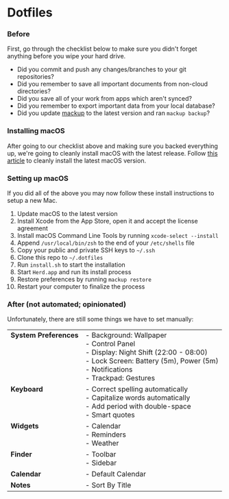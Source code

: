 # Dotfiles

### Before

First, go through the checklist below to make sure you didn't forget anything before you wipe your hard drive.

- Did you commit and push any changes/branches to your git repositories?
- Did you remember to save all important documents from non-cloud directories?
- Did you save all of your work from apps which aren't synced?
- Did you remember to export important data from your local database?
- Did you update [mackup](https://github.com/lra/mackup) to the latest version and ran `mackup backup`?

### Installing macOS

After going to our checklist above and making sure you backed everything up, we're going to cleanly install macOS with the latest release. Follow [this article](https://www.imore.com/how-do-clean-install-macos) to cleanly install the latest macOS version.

### Setting up macOS

If you did all of the above you may now follow these install instructions to setup a new Mac.

1. Update macOS to the latest version
2. Install Xcode from the App Store, open it and accept the license agreement
3. Install macOS Command Line Tools by running `xcode-select --install`
4. Append `/usr/local/bin/zsh` to the end of your `/etc/shells` file
5. Copy your public and private SSH keys to `~/.ssh`
6. Clone this repo to `~/.dotfiles`
7. Run `install.sh` to start the installation
8. Start `Herd.app` and run its install process
9. Restore preferences by running `mackup restore`
10. Restart your computer to finalize the process

### After (not automated; opinionated)

Unfortunately, there are still some things we have to set manually:

<table>
    <tr>
        <td valign="top"><strong>System Preferences</strong></td>
        <td>
            - Background: Wallpaper<br>
            - Control Panel<br>
            - Display: Night Shift (22:00 - 08:00)<br>
            - Lock Screen: Battery (5m), Power (5m)<br>
            - Notifications<br>
            - Trackpad: Gestures
        </td>
    </tr>
    <tr>
        <td valign="top"><strong>Keyboard</strong></td>
        <td>
            - Correct spelling automatically<br>
            - Capitalize words automatically<br>
            - Add period with double-space<br>
            - Smart quotes
        </td>
    </tr>
    <tr>
        <td valign="top"><strong>Widgets</strong></td>
        <td>
            - Calendar<br>
            - Reminders<br>
            - Weather
        </td>
    </tr>
    <tr>
        <td valign="top"><strong>Finder</strong></td>
        <td>
            - Toolbar<br>
            - Sidebar
        </td>
    </tr>
    <tr>
        <td valign="top"><strong>Calendar</strong></td>
        <td>
            - Default Calendar
        </td>
    </tr>
    <tr>
        <td valign="top"><strong>Notes</strong></td>
        <td>
            - Sort By Title
        </td>
    </tr>
</table>
